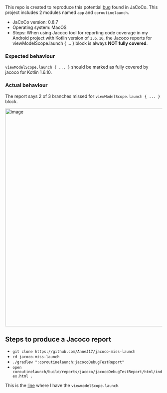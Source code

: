 This repo is created to reproduce this potential [bug](https://github.com/jacoco/jacoco/issues/1290) found in JaCoCo. This project includes 2 modules named `app` and `coroutinelaunch`.

* JaCoCo version:  0.8.7
* Operating system: MacOS
* Steps: When using Jacoco tool for reporting code coverage in my Android project with Kotlin version of `1.6.10`, the Jacoco reports for viewModelScope.launch { ... } block is always **NOT fully covered**.

### Expected behaviour
`viewModelScope.launch { ... }` should be marked as fully covered by jacoco for Kotlin 1.6.10.

### Actual behaviour
The report says 2 of 3 branches missed for `viewModelScope.launch { ... }` block.

<img width="700" alt="image" src="https://user-images.githubusercontent.com/48440224/156383320-7ea43fab-24f3-42b2-a603-996737af5875.png">

## Steps to produce a Jacoco report
-  `git clone https://github.com/AnneJ17/jacoco-miss-launch`
- `cd jacoco-miss-launch`
- `./gradlew ":coroutinelaunch:jacocoDebugTestReport"`
- `open coroutinelaunch/build/reports/jacoco/jacocoDebugTestReport/html/index.html .`

This is the [line](https://github.com/AnneJ17/jacoco-miss-launch/blob/a007ffdcab5834f6383d1ab02fccd0773c1c6467/coroutinelaunch/src/main/java/com/example/coroutinelaunch/ui/fragments/CoffeesViewModel.kt#L21) where I have the  `viewmodelScope.launch`. 
